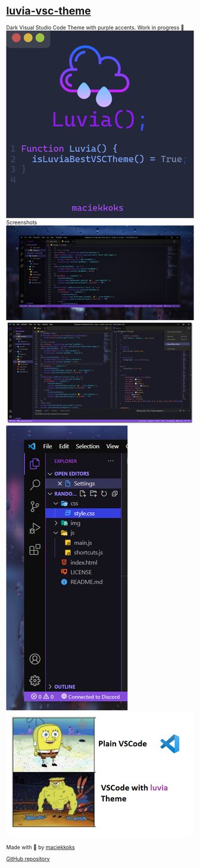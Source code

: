 # [luvia-vsc-theme](https://marketplace.visualstudio.com/items?itemName=maciekkoks.luvia-vsc-theme)
Dark Visual Studio Code Theme with purple accents. Work in progress 💜
![logo](https://raw.githubusercontent.com/maciekkoks/luvia-vsc-theme/main/Static/logo.png)
Screenshots
![rain](https://raw.githubusercontent.com/maciekkoks/luvia-vsc-theme/main/Static/rain-after.png)
![full-window](https://raw.githubusercontent.com/maciekkoks/luvia-vsc-theme/main/Static/full-window-shadow.png)
![prev](https://raw.githubusercontent.com/maciekkoks/luvia-vsc-theme/main/Static/preview.png)
![meme](https://raw.githubusercontent.com/maciekkoks/luvia-vsc-theme/main/Static/gigafunny.png)

Made with 💜 by [maciekkoks](https://github.com/maciekkoks)

[GitHub repository](https://github.com/maciekkoks/luvia-vsc-theme)

